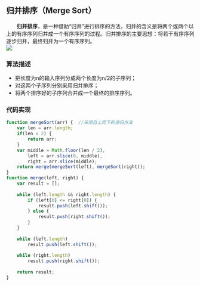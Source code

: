 ## 归并排序（Merge Sort）
  **归并排序**，是一种借助“归并”进行排序的方法，归并的含义是将两个或两个以上的有序序列归并成一个有序序列的过程。归并排序的主要思想：将若干有序序列逐步归并，最终归并为一个有序序列。<br />![](https://cdn.nlark.com/yuque/0/2019/gif/126606/1561801452790-b6656778-38b0-49a8-93bb-93b2f8260cb6.gif#height=505&id=CnxPu&originHeight=505&originWidth=811&originalType=binary&ratio=1&size=0&status=done&style=none&width=811)
<a name="tDHHN"></a>
### 算法描述

- 把长度为n的输入序列分成两个长度为n/2的子序列；
- 对这两个子序列分别采用归并排序；
- 将两个排序好的子序列合并成一个最终的排序序列。
<a name="PFukR"></a>
### 代码实现
```javascript
function mergeSort(arr) {  //采用自上而下的递归方法
    var len = arr.length;
    if(len < 2) {
        return arr;
    }
    var middle = Math.floor(len / 2),
        left = arr.slice(0, middle),
        right = arr.slice(middle);
    return merge(mergeSort(left), mergeSort(right));
}
function merge(left, right) {
    var result = [];
 
    while (left.length && right.length) {
        if (left[0] <= right[0]) {
            result.push(left.shift());
        } else {
            result.push(right.shift());
        }
    }
 
    while (left.length)
        result.push(left.shift());
 
    while (right.length)
        result.push(right.shift());
 
    return result;
}
```